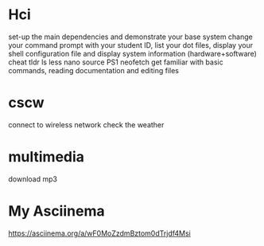 # Hci
set-up the main dependencies and demonstrate your base system 	change your command prompt with your student ID, list your dot files, display your shell configuration file and display system information (hardware+software) 	cheat tldr ls less nano source PS1 neofetch
get familiar with basic commands, reading documentation and editing files

# cscw
connect to wireless network
check the weather

# multimedia
download mp3

# My Asciinema
https://asciinema.org/a/wF0MoZzdmBztom0dTrjdf4Msi
